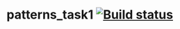# patterns_task1 [![Build status](https://ci.appveyor.com/api/projects/status/2y0cg3wurs6l3gni/branch/main?svg=true)](https://ci.appveyor.com/project/IlyasValikov/patterns-task1/branch/main)
